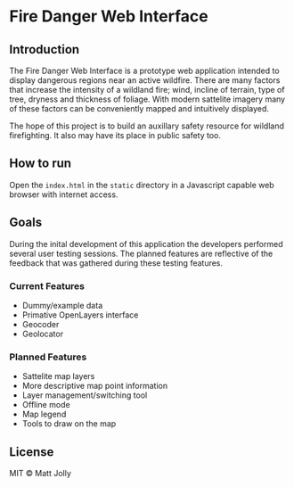 # Fire Danger Web Interface

## Introduction
The Fire Danger Web Interface is a prototype web application intended to display dangerous regions near 
an active wildfire. There are many factors that increase the intensity of a wildland fire; wind, incline 
of terrain, type of tree, dryness and thickness of foliage. With modern sattelite imagery many of these 
factors can be conveniently mapped and intuitively displayed. 

The hope of this project is to build an auxillary safety resource for wildland firefighting. It also may 
have its place in public safety too. 


## How to run
Open the `index.html` in the `static` directory in a Javascript capable web browser with internet access.

## Goals
During the inital development of this application the developers performed several user testing sessions. 
The planned features are reflective of the feedback that was gathered during these testing features.

### Current Features
* Dummy/example data
* Primative OpenLayers interface
* Geocoder
* Geolocator


### Planned Features
* Sattelite map layers
* More descriptive map point information
* Layer management/switching tool
* Offline mode
* Map legend
* Tools to draw on the map

## License
MIT © Matt Jolly
